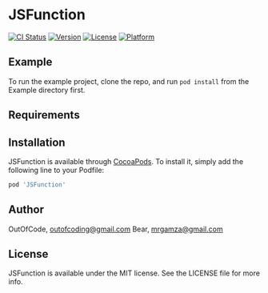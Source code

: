 # JSFunction

[![CI Status](https://img.shields.io/travis/DH/JSFunction.svg?style=flat)](https://travis-ci.org/DH/JSFunction)
[![Version](https://img.shields.io/cocoapods/v/JSFunction.svg?style=flat)](https://cocoapods.org/pods/JSFunction)
[![License](https://img.shields.io/cocoapods/l/JSFunction.svg?style=flat)](https://cocoapods.org/pods/JSFunction)
[![Platform](https://img.shields.io/cocoapods/p/JSFunction.svg?style=flat)](https://cocoapods.org/pods/JSFunction)

## Example

To run the example project, clone the repo, and run `pod install` from the Example directory first.

## Requirements

## Installation

JSFunction is available through [CocoaPods](https://cocoapods.org). To install
it, simply add the following line to your Podfile:

```ruby
pod 'JSFunction'
```

## Author

OutOfCode, outofcoding@gmail.com
Bear, mrgamza@gmail.com

## License

JSFunction is available under the MIT license. See the LICENSE file for more info.
